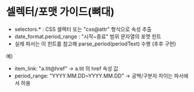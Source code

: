 # 셀렉터/포맷 가이드(뼈대)
- selectors.* : CSS 셀렉터 또는 "css@attr" 형식으로 속성 추출
- date_format.period_range : "시작~종료" 범위 문자열의 포맷 힌트
- 실제 파서는 이 힌트를 참고해 parse_period(periodText) 수행 (추후 구현)

예)
- item_link: "a.tit@href" → a.tit 의 href 속성 값
- period_range: "YYYY.MM.DD~YYYY.MM.DD" → 공백/구분자 차이는 파서에서 허용
